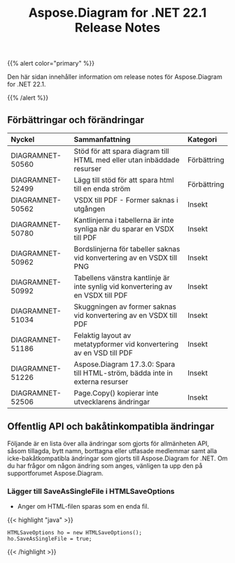 ﻿---
title: Aspose.Diagram for .NET 22.1 Release Notes
type: docs
weight: 27
url: /sv/net/aspose-diagram-for-net-22-1-release-notes/
---
{{% alert color="primary" %}} 

Den här sidan innehåller information om release notes för Aspose.Diagram for .NET 22.1.

{{% /alert %}} 
## **Förbättringar och förändringar**

|**Nyckel**|**Sammanfattning**|**Kategori**|
|:- |:- |:- |
|DIAGRAMNET-50560|Stöd för att spara diagram till HTML med eller utan inbäddade resurser|Förbättring|
|DIAGRAMNET-52499|Lägg till stöd för att spara html till en enda ström|Förbättring|
|DIAGRAMNET-50562|VSDX till PDF - Former saknas i utgången|Insekt|
|DIAGRAMNET-50780|Kantlinjerna i tabellerna är inte synliga när du sparar en VSDX till PDF|Insekt|
|DIAGRAMNET-50962|Bordslinjerna för tabeller saknas vid konvertering av en VSDX till PNG|Insekt|
|DIAGRAMNET-50992|Tabellens vänstra kantlinje är inte synlig vid konvertering av en VSDX till PDF|Insekt|
|DIAGRAMNET-51034|Skuggningen av former saknas vid konvertering av en VSDX till PDF|Insekt|
|DIAGRAMNET-51186|Felaktig layout av metatypformer vid konvertering av en VSD till PDF|Insekt|
|DIAGRAMNET-51226|Aspose.Diagram 17.3.0: Spara till HTML-ström, bädda inte in externa resurser|Insekt|
|DIAGRAMNET-52506|Page.Copy() kopierar inte utvecklarens ändringar|Insekt|

## **Offentlig API och bakåtinkompatibla ändringar**
Följande är en lista över alla ändringar som gjorts för allmänheten API, såsom tillagda, bytt namn, borttagna eller utfasade medlemmar samt alla icke-bakåtkompatibla ändringar som gjorts till Aspose.Diagram for .NET. Om du har frågor om någon ändring som anges, vänligen ta upp den på supportforumet Aspose.Diagram.


### **Lägger till SaveAsSingleFile i HTMLSaveOptions**
- Anger om HTML-filen sparas som en enda fil.

{{< highlight "java" >}}

    HTMLSaveOptions ho = new HTMLSaveOptions();
    ho.SaveAsSingleFile = true;

{{< /highlight >}}